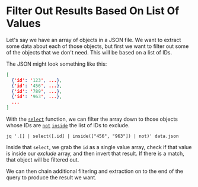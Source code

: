 # Filter Out Results Based On List Of Values

Let's say we have an array of objects in a JSON file. We want to extract some
data about each of those objects, but first we want to filter out some of the
objects that we don't need. This will be based on a list of IDs.

The JSON might look something like this:

```json
[
  {'id': '123', ...},
  {'id': '456', ...},
  {'id': '789', ...},
  {'id': '963', ...},
  ...
]
```

With the [`select`](https://jqlang.github.io/jq/manual/#select) function, we
can filter the array down to those objects whose IDs are
[`not`](https://jqlang.github.io/jq/manual/#and-or-not)
[`inside`](https://jqlang.github.io/jq/manual/#inside) the list of IDs to
exclude.

```
jq '.[] | select([.id] | inside(["456", "963"]) | not)' data.json
```

Inside that `select`, we grab the `id` as a single value array, check if that
value is inside our _exclude_ array, and then invert that result. If there is a
match, that object will be filtered out.

We can then chain additional filtering and extraction on to the end of the
query to produce the result we want.
